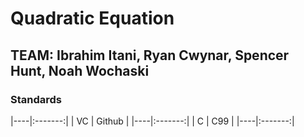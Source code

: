 # Quadratic Equation
## TEAM: Ibrahim Itani, Ryan Cwynar, Spencer Hunt, Noah Wochaski
### Standards

|----|:-------:|
| VC |  Github |
|----|:-------:|
| C  |  C99    |
|----|:-------:|
